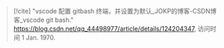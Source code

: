 > [!cite]
> "vscode 配置 gitbash 终端，并设置为默认_JOKP的博客-CSDN博客_vscode git bash." https://blog.csdn.net/qq_44498977/article/details/124204347, 访问时间 1 Jan. 1970.

